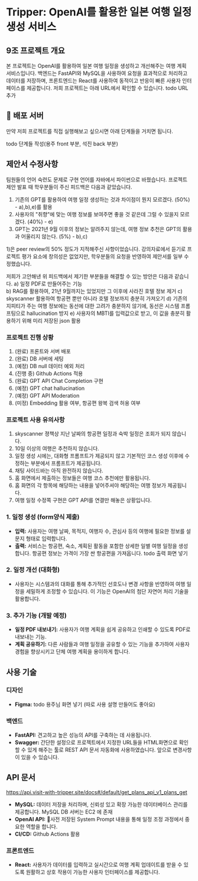 # Tripper: OpenAI를 활용한 일본 여행 일정 생성 서비스

## 9조 프로젝트 개요

본 프로젝트는 OpenAI를 활용하여 일본 여행 일정을 생성하고 개선해주는 여행 계획 서비스입니다. 백엔드는 FastAPI와 MySQL을 사용하여 요청을 효과적으로 처리하고 데이터를 저장하며, 프론트엔드는 React를 사용하여 동적이고 반응이 빠른 사용자 인터페이스를 제공합니다.
저희 프로젝트는 아래 URL에서 확인할 수 있습니다.
todo URL 추가
## 🚀 배포 서버
만약 저희 프로젝트를 직접 실행해보고 싶으시면 아래 단계들을 거치면 됩니다.


todo 단계들 작성(용주 front 부분, 석진 back 부분)

## 제안서 수정사항
 팀원들의 언어 숙련도 문제로 구현 언어를 자바에서 파이썬으로 바꿨습니다.
 프로젝트 제안 발표 때 학우분들이 주신 피드백은 다음과 같았습니다.

 1) 기존의 GPT를 활용하여 여행 일정 생성하는 것과 차이점이 뭔지 모르겠다. (50%)                             - a),b),e)를 활용    
 2) 사용자의 "취향"에 맞는 여행 정보를 보여주면 좋을 것 같은데 그럴 수 있을지 모르겠다. (40%)                  - e)
 3) GPT는 2021년 9월 이후의 정보는 알려주지 않는데, 여행 정보 추천은 GPT의 활용과 어울리지 않는다. (5%)        - b),c) 
    
 1)은 peer review의 50% 정도가 지적해주신 사항이었습니다. 
 강의자료에서 듣기로 프로젝트 평가 요소에 창의성은 없었지만, 학우분들의 요청을 반영하여 제안서를 일부 수정했습니다.
 
저희가 고안해낸 위 피드백에서 제기한 부분들을 해결할 수 있는 방안은 다음과 같습니다.
 a) 일정 PDF로 만들어주는 기능      
 b) RAG를 활용하여, 21년 9월까지는 있었지만 그 이후에 사라진 호텔 정보 제거 
 c) skyscanner 활용하여 항공편 뿐만 아니라 호텔 정보까지 충분히 가져오기
 d) 기존의 지피티가 주는 여행 정보에는 동선에 대한 고려가 충분하지 않기에, 동선은 시스템 프롬프팅으로 hallucination 방지 
 e) 사용자의 MBTI를 입력값으로 받고, 이 값을 충분히 활용하기 위해 미리 저장된 json 활용
    
### 프로젝트 진행 상황
 1. (완료) 프론트와 서버 배포
 2. (완료) DB 서버에 세팅
 3. (예정) DB null 데이터 예외 처리
 4. (진행 중) Github Actions 적용
 5. (완료) GPT API Chat Completion 구현 
 6. (예정) GPT chat hallucination
 7. (예정) GPT API Moderation
 8. (미정)  Embedding 활용 여부, 항공편 왕복 검색 허용 여부

### 프로젝트 사용 유의사항
 1. skyscanner 졍책상 지난 날짜의 항공편 일정과 숙박 일정은 조회가 되지 않습니다.
 2. 10일 이상의 여행은 추천하지 않습니다.
 3. 일정 생성 시에는, 대화형 프롬프트가 제공되지 않고 기본적인 코스 생성 이후에 수정하는 부분에서 프롬프트가 제공됩니다.
 4. 채팅 사이드바는 아직 완전하지 않습니다.
 5. 홈 화면에서 제출하는 정보들은 여행 코스 추천에만 활용됩니다.
 6. 홈 화면의 각 항목에 해당하는 내용을 넣어주셔야 해당하는 여행 정보가 제공됩니다.
 7. 여행 일정 수정쪽 구현은 GPT API를 연결만 해놓은 상황입니다.
    
### 1. 일정 생성 (form양식 제출)

- **입력:** 사용자는 여행 날짜, 목적지, 여행자 수, 관심사 등의 여행에 필요한 정보를 설문지 형태로 입력합니다.
- **출력:** 서비스는 항공편, 숙소, 계획된 활동을 포함한 상세한 일별 여행 일정을 생성합니다.
        항공편 정보는 가격이 가장 싼 항공편을 가져옵니다.
todo 출력 화면 넣기
    
### 2. 일정 개선 (대화형)
- 사용자는 시스템과의 대화를 통해 추가적인 선호도나 변경 사항을 반영하여 여행 일정을 세밀하게 조정할 수 있습니다. 이 기능은 OpenAI의 첨단 자연어 처리 기술을 활용합니다.

### 3. 추가 기능 (개발 예정)
- **일정 PDF 내보내기:** 사용자가 여행 계획을 쉽게 공유하고 인쇄할 수 있도록 PDF로 내보내는 기능.
- **계획 공유하기:** 다른 사람들과 여행 일정을 공유할 수 있는 기능을 추가하여 사용자 경험을 향상시키고 단체 여행 계획을 용이하게 합니다.

## 사용 기술
### 디자인
- **Figma:**
  todo 용주님 화면 넣기 (따로 사용 설명 만들어도 좋아요)
 
### 백엔드
- **FastAPI:** 견고하고 높은 성능의 API를 구축하는 데 사용됩니다.
- **Swagger:** 간단한 설정으로 프로젝트에서 지정한 URL들을 HTML화면으로 확인할 수 있게 해주는 툴로 REST API 문서 자동화에 사용하였습니다.
  앞으로 변경사항이 있을 수 있습니다.
## API 문서
  https://api.visit-with-tripper.site/docs#/default/get_plans_api_v1_plans_get
- **MySQL:** 데이터 저장을 처리하며, 신뢰성 있고 확장 가능한 데이터베이스 관리를 제공합니다. MySQL DB 서버는 EC2 에 존재 
- **OpenAI API:** 사전 저장된 System Prompt 내용을 통해 일정 조정 과정에서 중요한 역할을 합니다.
- **CI/CD:** Github Actions 활용
### 프론트엔드
- **React:** 사용자가 데이터를 입력하고 실시간으로 여행 계획 업데이트를 받을 수 있도록 원활하고 상호 작용이 가능한 사용자 인터페이스를 제공합니다.

